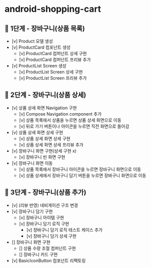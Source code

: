 # android-shopping-cart

## 🚀 1단계 - 장바구니(상품 목록)

- [v] Product 모델 생성
- [v] ProductCard 컴포넌트 생성
    - [v] ProductCard 컴퍼넌트 상세 구현
    - [v] ProductCard 컴퍼넌트 프리뷰 추가
- [v] ProductList Screen 생성
    - [v] ProductList Screen 상세 구현
    - [v] ProductList Screen 프리뷰 추가

## 🚀 2단계 - 장바구니(상품 상세)

- [v] 상품 상세 화면 Navigation 구현
    - [v] Compose Navigation component 추가
    - [v] 상품 목록에서 상품을 누르면 상품 상세 화면으로 이동
    - [v] 뒤로 가기 버튼이나 아이콘을 누르면 직전 화면으로 돌아감
- [v] 상품 상세 화면 상세 구현
    - [v] 상품 상세 화면 상세 구현
    - [v] 상품 상세 화면 상세 프리뷰 추가
- [v] 장바구니 화면 구현(상세 구현 x)
    - [v] 장바구니 빈 화면 구현
- [v] 장바구니 화면 이동
    - [v] 상품 목록에서 장바구니 아이콘을 누르면 장바구니 화면으로 이동
    - [v] 상품 상세에서 장바구니 담기 버튼을 누르면 장바구니 화면으로 이동

## 🚀 3단계 - 장바구니(상품 추가)
- [v] (리뷰 반영) 네비게이션 구조 변경
- [v] 장바구니 담기 구현
  - [v] 장바구니 아이템 구현
  - [v] 장바구니 담기 로직 구현
    - [v] 장바구니 담기 로직 테스트 케이스 추가
    - [v] 장바구니 담기 상세 구현
- [] 장바구니 화면 구현
  - [] 상품 수량 조절 컴퍼넌트 구현
  - [] 장바구니 카드 구현
- [v] BasicIconButton 컴포넌트 리팩토링
